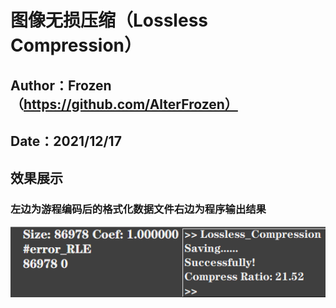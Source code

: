 # 图像无损压缩（Lossless Compression）
## Author：Frozen（https://github.com/AlterFrozen）
## Date：2021/12/17
## 效果展示
### 左边为游程编码后的格式化数据文件右边为程序输出结果
![show](./show.png)
